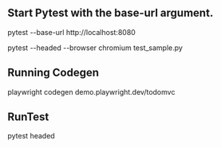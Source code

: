 ## Start Pytest with the base-url argument. 
pytest --base-url http://localhost:8080

pytest --headed  --browser chromium  test_sample.py


## Running Codegen
playwright codegen demo.playwright.dev/todomvc


## RunTest
pytest headed